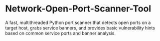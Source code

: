 # Network-Open-Port-Scanner-Tool
A fast, multithreaded Python port scanner that detects open ports on a target host, grabs service banners, and provides basic vulnerability hints based on common service ports and banner analysis.
